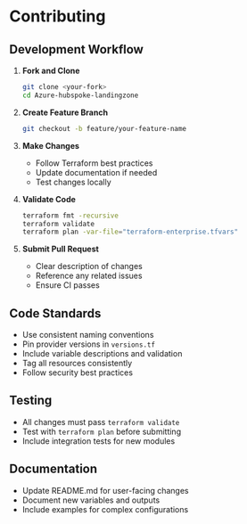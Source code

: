 # Contributing

## Development Workflow

1. **Fork and Clone**
   ```bash
   git clone <your-fork>
   cd Azure-hubspoke-landingzone
   ```

2. **Create Feature Branch**
   ```bash
   git checkout -b feature/your-feature-name
   ```

3. **Make Changes**
   - Follow Terraform best practices
   - Update documentation if needed
   - Test changes locally

4. **Validate Code**
   ```bash
   terraform fmt -recursive
   terraform validate
   terraform plan -var-file="terraform-enterprise.tfvars"
   ```

5. **Submit Pull Request**
   - Clear description of changes
   - Reference any related issues
   - Ensure CI passes

## Code Standards

- Use consistent naming conventions
- Pin provider versions in `versions.tf`
- Include variable descriptions and validation
- Tag all resources consistently
- Follow security best practices

## Testing

- All changes must pass `terraform validate`
- Test with `terraform plan` before submitting
- Include integration tests for new modules

## Documentation

- Update README.md for user-facing changes
- Document new variables and outputs
- Include examples for complex configurations